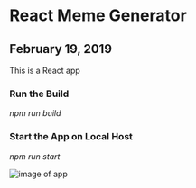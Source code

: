 # React Meme Generator
## February 19, 2019

This is a React app 

### Run the Build
*npm run build*

### Start the App on Local Host
*npm run start*

![image of app]()
